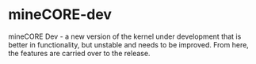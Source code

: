 # mineCORE-dev
mineCORE Dev - a new version of the kernel under development that is better in functionality, but unstable and needs to be improved. From here, the features are carried over to the release. 
